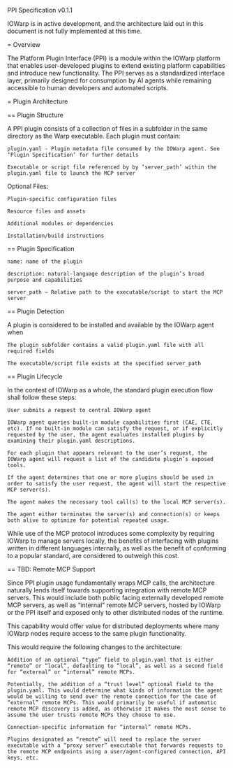 PPI Specification v0.1.1 

IOWarp is in active development, and the architecture laid out in this document is not fully implemented at this time.

= Overview 

The Platform Plugin Interface (PPI) is a module within the IOWarp platform that enables user-developed plugins to extend existing platform capabilities and introduce new functionality. The PPI serves as a standardized interface layer, primarily designed for consumption by AI agents while remaining accessible to human developers and automated scripts. 

= Plugin Architecture 

== Plugin Structure 

A PPI plugin consists of a collection of files in a subfolder in the same directory as the Warp executable.  Each plugin must contain: 

    plugin.yaml - Plugin metadata file consumed by the IOWarp agent. See ‘Plugin Specification’ for further details 

    Executable or script file referenced by by ‘server_path’ within the plugin.yaml file to launch the MCP server 

Optional Files: 

    Plugin-specific configuration files 

    Resource files and assets 

    Additional modules or dependencies 

    Installation/build instructions 

== Plugin Specification 

    name: name of the plugin 

    description: natural-language description of the plugin’s broad purpose and capabilities 

    server_path – Relative path to the executable/script to start the MCP server 

== Plugin Detection 

A plugin is considered to be installed and available by the IOWarp agent when  

    The plugin subfolder contains a valid plugin.yaml file with all required fields 

    The executable/script file exists at the specified server_path 

== Plugin Lifecycle 

In the contest of IOWarp as a whole, the standard plugin execution flow shall follow these steps: 

    User submits a request to central IOWarp agent 

    IOWarp agent queries built-in module capabilities first (CAE, CTE, etc). If no built-in module can satisfy the request, or if explicitly requested by the user, the agent evaluates installed plugins by examining their plugin.yaml descriptions. 

    For each plugin that appears relevant to the user’s request, the IOWarp agent will request a list of the candidate plugin’s exposed tools. 

    If the agent determines that one or more plugins should be used in order to satisfy the user request, the agent will start the respective MCP server(s). 

    The agent makes the necessary tool call(s) to the local MCP server(s). 

    The agent either terminates the server(s) and connection(s) or keeps both alive to optimize for potential repeated usage. 

 

While use of the MCP protocol introduces some complexity by requiring IOWarp to manage servers locally, the benefits of interfacing with plugins written in different languages internally, as well as the benefit of conforming to a popular standard, are considered to outweigh this cost. 

 

== TBD: Remote MCP Support 

Since PPI plugin usage fundamentally wraps MCP calls, the architecture naturally lends itself towards supporting integration with remote MCP servers. This would include both public facing externally developed remote MCP servers, as well as “internal” remote MCP servers, hosted by IOWarp or the PPI itself and exposed only to other distributed nodes of the runtime. 

This capability would offer value for distributed deployments where many IOWarp nodes require access to the same plugin functionality. 

This would require the following changes to the architecture: 

    Addition of an optional “type” field to plugin.yaml that is either “remote” or “local”, defaulting to “local”, as well as a second field for “external” or “internal” remote MCPs. 

    Potentially, the addition of a “trust level” optional field to the plugin.yaml. This would determine what kinds of information the agent would be willing to send over the remote connection for the case of “external” remote MCPs. This would primarily be useful if automatic remote MCP discovery is added, as otherwise it makes the most sense to assume the user trusts remote MCPs they choose to use. 

    Connection-specific information for “internal” remote MCPs. 

    Plugins designated as “remote” will need to replace the server executable with a “proxy server” executable that forwards requests to the remote MCP endpoints using a user/agent-configured connection, API keys, etc. 